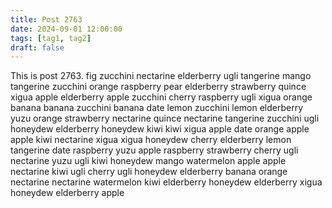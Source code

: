 ```yaml
---
title: Post 2763
date: 2024-09-01 12:00:00
tags: [tag1, tag2]
draft: false
---
```

This is post 2763.
fig
zucchini
nectarine
elderberry
ugli
tangerine
mango
tangerine
zucchini
orange
raspberry
pear
elderberry
strawberry
quince
xigua
apple
elderberry
apple
zucchini
cherry
raspberry
ugli
xigua
orange
banana
banana
zucchini
banana
date
lemon
zucchini
lemon
elderberry
yuzu
orange
strawberry
nectarine
quince
nectarine
tangerine
zucchini
ugli
honeydew
elderberry
honeydew
kiwi
kiwi
xigua
apple
date
orange
apple
apple
kiwi
nectarine
xigua
xigua
honeydew
cherry
elderberry
lemon
tangerine
date
raspberry
yuzu
apple
raspberry
strawberry
cherry
ugli
nectarine
yuzu
ugli
kiwi
honeydew
mango
watermelon
apple
apple
nectarine
kiwi
ugli
cherry
ugli
honeydew
elderberry
banana
orange
nectarine
nectarine
watermelon
kiwi
elderberry
honeydew
elderberry
xigua
honeydew
elderberry
apple
